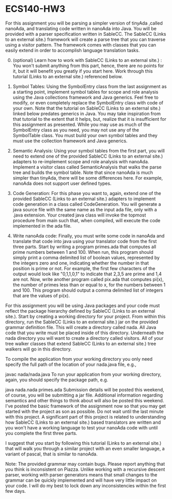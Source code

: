 # ECS140-HW3

For this assignment you will be parsing a simpler version of tinyAda ,called nanoAda, and translating code written in nanoAda into Java. You will be provided with  a parser specification written in SableCC. The SableCC (Links to an external site.) framework will create a parse tree that you can traverse using a visitor pattern. The framework comes with classes that you can easily extend in order to accomplish language translation tasks. 

0) (optional) Learn how to work with SableCC (Links to an external site.) : You won't submit anything from this part, hence, there are no points for it, but it will benefit you greatly if you start here. Work through this tutorial (Links to an external site.) referenced below. 

1) Symbol Tables: Using the SymbolEntry class from the last assignment as a starting point, implement symbol tables for scope and role analysis using the Java collections framework and Java generics. Feel free to modify, or even completely replace the SymbolEntry class with code of your own.  Note that the tutorial on SableCC (Links to an external site.) linked below predates generics in Java. You may take inspiration from that tutorial to the extent that it helps, but, realize that it is  insufficient for this assignment as presented. While you may use as much of the SymbolEntry class as you need, you may not use any of the SymbolTable class. You must build your own symbol tables and they must use the collection framework and Java generics. 

2) Semantic Analysis: Using your symbol tables from the first part, you will need to extend one of the provided SableCC (Links to an external site.) adapters to re-implement scope and role analysis with nanoAda.  Implement a visitor class called SemanticAnalysis that walks the parse tree and builds the symbol table. Note that since nanoAda is much simpler than tinyAda, there will be some differences here. For example, nanoAda does not support user defined types.  

3)  Code Generation: For this phase you want to, again, extend one of the provided SableCC (Links to an external site.) adapters to implement code generation in a class called CodeGeneration. You will generate a java source file with the same name as the input ada file, only with a .java extension. Your created java class will invoke the topmost procedure from main such that, when compiled, will execute the code implemented in the ada file.

4) Write nanoAda code: Finally, you must write some code in nanoAda and translate that code into java using your translator code from the first three parts. Start by writing a program primes.ada that computes all prime numbers between 1 and 100. When run, this program should simply print a comma delimited list of boolean values, represented by the integers zero and one, indicating whether the number in that position is prime or not. For example, the first few characters of the output would look like "0,1,1,0,1" to indicate that 2,3,5 are prime and 1,4 are not.  Now, write another program called pix.ada that computes pi(x), the number of primes less than or equal to x, for the numbers between 1 and 100. This program should output a comma delimited list of integers that are the values of pi(x). 

For this assignment you will be using Java packages and your code must reflect the package hierarchy defined by SableCC (Links to an external site.). Start by creating a working directory for your project. From within this directory, run the SableCC (Links to an external site.) jar on the provided grammar definition file. This will create a directory called nada.  All Java code that you write must be placed inside of this directory. Underneath the nada directory you will want to create a directory called visitors. All of your tree walker classes that extend SableCC (Links to an external site.) tree walkers will go in this directory. 

To compile the application from your working directory you only need specify the full path of the location of your nada.java file, e.g., 

javac nada/nada.java
To run your application from your working directory, again, you should specify the package path, e.g.

java nada.nada primes.ada
Submission details will be posted this weekend, of course, you will be submitting a jar file. Additional information regarding semantics and other things to think about will also be posted this weekend. I've posted the basic framework of the assignment now so that you may get started with the project as son as possible. Do not wait until the last minute with this project. A significant part of this project is related to understanding how SableCC (Links to an external site.) based translators are written and you won't have a working language to test your nanoAda code with until you complete the first three parts. 

I suggest that you start by following this tutorial (Links to an external site.) that will walk you through a similar project with an even smaller language, a variant of pascal, that is similar to nanoAda.

Note: The provided grammar may contain bugs. Please report anything that you think is inconsistent on Piazza. Unlike working with a recursive descent parser, working with parser generators means that small changes to the grammar can be quickly implemented and will have very little impact on your code. I will do my best to lock down any inconsistencies within the first few days.
